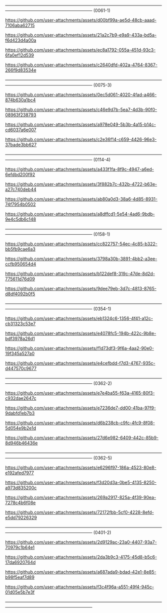 ––––––––––––––––––––––––––––––––––––––––––––––––––––––––––––––––––––––––––––––––––––––––––––––––––––––––––––––––
(0061-1)


https://github.com/user-attachments/assets/d00bf99a-ae5d-48cb-aaad-7106aba62715


https://github.com/user-attachments/assets/21a2c7b9-e9a9-433a-bd5a-f6d423d4a00a


https://github.com/user-attachments/assets/ec8a1792-055a-451d-93c3-6fa0ef12d539


https://github.com/user-attachments/assets/c2640dfd-402a-4764-8367-266f9d83534e


––––––––––––––––––––––––––––––––––––––––––––––––––––––––––––––––––––––––––––––––––––––––––––––––––––––––––––––––
(0075-3)


https://github.com/user-attachments/assets/0ec5d061-4020-4fad-a466-874b630a1bc4


https://github.com/user-attachments/assets/c46e9d7b-5ea7-4d3b-90f0-08963f238793


https://github.com/user-attachments/assets/a978e049-5b3b-4a15-b14c-cd6037a6e007


https://github.com/user-attachments/assets/c2e36f14-c659-4426-96e3-37bade3bb627


––––––––––––––––––––––––––––––––––––––––––––––––––––––––––––––––––––––––––––––––––––––––––––––––––––––––––––––––
(0114-4)


https://github.com/user-attachments/assets/a433f1fa-8f9c-4947-a6ed-6efdbd200f92


https://github.com/user-attachments/assets/3f882b7c-432b-4722-b63e-a27c740deb44


https://github.com/user-attachments/assets/ab80a0d3-38a6-4d85-8931-74f7954b0502


https://github.com/user-attachments/assets/a8dffcd1-5e54-4ad6-9bdb-9e4c5db6c148


––––––––––––––––––––––––––––––––––––––––––––––––––––––––––––––––––––––––––––––––––––––––––––––––––––––––––––––––
(0158-1)


https://github.com/user-attachments/assets/cc822757-54ec-4c85-b322-bb5fb9cae6a3


https://github.com/user-attachments/assets/3798a30b-3891-4bb2-a3ee-ccfb950654d4


https://github.com/user-attachments/assets/b122def8-319c-47de-8d2d-775611d76d09


https://github.com/user-attachments/assets/9dee79eb-3d7c-4813-8765-d8df4092b0f5


––––––––––––––––––––––––––––––––––––––––––––––––––––––––––––––––––––––––––––––––––––––––––––––––––––––––––––––––
(0354-1)


https://github.com/user-attachments/assets/eb1324c6-1356-4f41-a12c-cb31323c53e7


https://github.com/user-attachments/assets/e4078fc5-194b-422c-9b8e-bdf3978a26d1


https://github.com/user-attachments/assets/f1d73df3-9f6a-4aa2-90e0-19f345a527a0


https://github.com/user-attachments/assets/e4cefbdd-f7d3-4767-935c-d447570c9677


––––––––––––––––––––––––––––––––––––––––––––––––––––––––––––––––––––––––––––––––––––––––––––––––––––––––––––––––
(0362-2)


https://github.com/user-attachments/assets/e7e4ba55-f63a-4165-80f3-c932dae2647c


https://github.com/user-attachments/assets/e7236de7-dd00-41ba-97f9-9dabfd1eb7b3


https://github.com/user-attachments/assets/d6b238cb-c9fc-4fc9-8f08-5d054e9b2e1d


https://github.com/user-attachments/assets/27d6e982-6409-442c-85b9-8d946b46436e


––––––––––––––––––––––––––––––––––––––––––––––––––––––––––––––––––––––––––––––––––––––––––––––––––––––––––––––––
(0362-5)


https://github.com/user-attachments/assets/e6296f97-186a-4523-80e8-e192afed7977


https://github.com/user-attachments/assets/f3d20d3a-0be5-4135-8250-a973d835200c


https://github.com/user-attachments/assets/269a2917-825a-4f39-90ea-7278c4b6f08e


https://github.com/user-attachments/assets/72172fbb-5cf0-4228-8efd-e5dd79226329


––––––––––––––––––––––––––––––––––––––––––––––––––––––––––––––––––––––––––––––––––––––––––––––––––––––––––––––––
(0401-2)


https://github.com/user-attachments/assets/2d9129ac-23a0-4407-93a7-70979c1b64e1


https://github.com/user-attachments/assets/2da3b9c3-4175-45d8-b5c6-17da6920764d


https://github.com/user-attachments/assets/a687ada9-bdad-42e1-8e85-b98f5eaf7d89


https://github.com/user-attachments/assets/f3c4f96a-a551-49f4-945c-01d05e5b7e3f


––––––––––––––––––––––––––––––––––––––––––––––––––––––––––––––––––––––––––––––––––––––––––––––––––––––––––––––––





